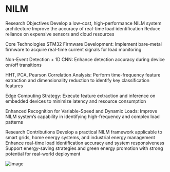 # NILM
Research Objectives
  Develop a low-cost, high-performance NILM system architecture
  Improve the accuracy of real-time load identification
  Reduce reliance on expensive sensors and cloud resources


Core Technologies
STM32 Firmware Development:
  Implement bare-metal firmware to acquire real-time current signals for load monitoring  

Non-Event Detection + 1D CNN:
  Enhance detection accuracy during device on/off transitions

HHT, PCA, Pearson Correlation Analysis:
  Perform time-frequency feature extraction and dimensionality reduction to identify key classification features

Edge Computing Strategy:
  Execute feature extraction and inference on embedded devices to minimize latency and resource consumption

Enhanced Recognition for Variable-Speed and Dynamic Loads:
  Improve NILM system’s capability in identifying high-frequency and complex load patterns
  
Research Contributions
  Develop a practical NILM framework applicable to smart grids, home energy systems, and industrial energy management
  Enhance real-time load identification accuracy and system responsiveness
  Support energy-saving strategies and green energy promotion with strong potential for real-world deployment
  
![image](https://github.com/user-attachments/assets/d2041eeb-9225-462e-8a23-984d88bcda6b)
